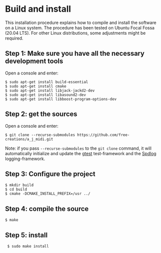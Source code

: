 # Build and install
This installation procedure explains how to compile and install the
software on a Linux system. 
The procedure has been tested on Ubuntu Focal Fossa (20.04 LTS).
For other Linux distributions, some adjustments might be required.

## Step 1: Make sure you have all the necessary development tools
    
Open a console and enter:

	$ sudo apt-get install build-essential
	$ sudo apt-get install cmake
    $ sudo apt-get install libjack-jackd2-dev
    $ sudo apt-get install libasound2-dev
    $ sudo apt-get install libboost-program-options-dev
    
## Step 2: get the sources

Open a console and enter:

    $ git clone --recurse-submodules https://github.com/free-creations/a_j_midi.git
    
Note: if you pass `--recurse-submodules` to the `git clone` command, 
it will automatically initialize and update the 
[gtest](https://github.com/google/googletest) test-framework
and the 
[Spdlog](https://github.com/gabime/spdlog) logging-framework.
    
## Step 3: Configure the project 

	$ mkdir build
	$ cd build
	$ cmake -DCMAKE_INSTALL_PREFIX=/usr ../

## Step 4: compile the source

	$ make
	
## Step 5: install
           
     $ sudo make install

